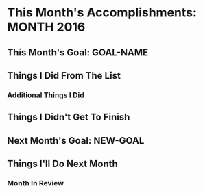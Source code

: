 # This Month's Accomplishments: MONTH 2016

## This Month's Goal: GOAL-NAME

## Things I Did From The List

### Additional Things I Did

## Things I Didn't Get To Finish

## Next Month's Goal: NEW-GOAL

## Things I'll Do Next Month

### Month In Review
